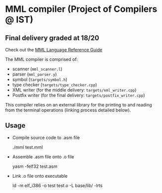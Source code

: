 # MML compiler (Project of Compilers @ IST)
## Final delivery graded at 18/20

Check out the [MML Language Reference Guide](https://web.tecnico.ulisboa.pt/~david.matos/w/pt/index.php/Compiladores/Projecto_de_Compiladores/Projecto_2022-2023/Manual_de_Refer%C3%AAncia_da_Linguagem_MML)

The MML compiler is comprised of:
* scanner (`mml_scanner.l`)
* parser (`mml_parser.y`)
* symbol (`targets/symbol.h`)
* type checker (`targets/type_checker.cpp`)
* XML writer (for the middle delivery: `targets/xml_writer.cpp`)
* Postfix writer (for the final delivery: `targets/postfix_writer.cpp`)

This compiler relies on an external library for the printing to and reading from the terminal operations (linking process detailed below).

## Usage

- Compile source code to .asm file

    ./mml test.mml

- Assemble .asm file onto .o file

    yasm -felf32 test.asm
    
- Link .o file onto executable

    ld -m elf_i386 -o test test.o -L base/lib/ -lrts
